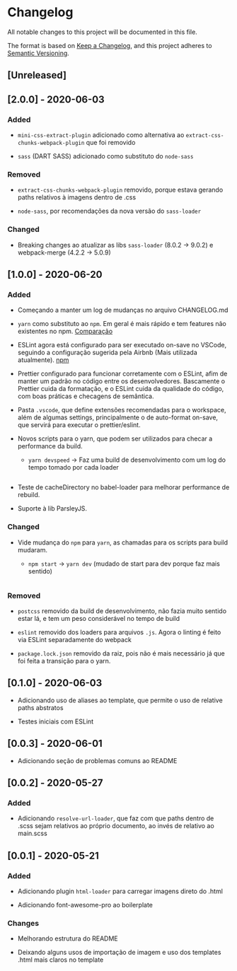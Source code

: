 # Changelog

All notable changes to this project will be documented in this file.

The format is based on [Keep a Changelog](https://keepachangelog.com/en/1.0.0/),
and this project adheres to [Semantic Versioning](https://semver.org/spec/v2.0.0.html).

## [Unreleased]

## [2.0.0] - 2020-06-03

### Added

- `mini-css-extract-plugin` adicionado como alternativa ao `extract-css-chunks-webpack-plugin` que foi removido

- `sass` (DART SASS) adicionado como substituto do `node-sass`

### Removed

- `extract-css-chunks-webpack-plugin` removido, porque estava gerando paths relativos à imagens dentro de .css

- `node-sass`, por recomendações da nova versão do `sass-loader`

### Changed

- Breaking changes ao atualizar as libs `sass-loader` (8.0.2 -> 9.0.2) e webpack-merge (4.2.2 -> 5.0.9)

## [1.0.0] - 2020-06-20

### Added

- Começando a manter um log de mudanças no arquivo CHANGELOG.md

- `yarn` como substituto ao `npm`. Em geral é mais rápido e tem features não existentes no npm. [Comparação](https://stackshare.io/stackups/npm-vs-yarn)

- ESLint agora está configurado para ser executado on-save no VSCode, seguindo a configuração sugerida pela Airbnb (Mais utilizada atualmente). [npm](https://www.npmjs.com/package/eslint-config-airbnb)

- Prettier configurado para funcionar corretamente com o ESLint, afim de manter um padrão no código entre os desenvolvedores. Bascamente o Prettier cuida da formatação, e o ESLint cuida da qualidade do código, com boas práticas e checagens de semântica.

- Pasta `.vscode`, que define extensões recomendadas para o workspace, além de algumas settings, principalmente o de auto-format on-save, que servirá para executar o prettier/eslint.

- Novos scripts para o yarn, que podem ser utilizados para checar a performance da build.

  - `yarn devspeed` -> Faz uma build de desenvolvimento com um log do tempo tomado por cada loader

    ```

    ```

- Teste de cacheDirectory no babel-loader para melhorar performance de rebuild.

- Suporte à lib ParsleyJS.

### Changed

- Vide mudança do `npm` para `yarn`, as chamadas para os scripts para build mudaram.

  - `npm start` -> `yarn dev` (mudado de start para dev porque faz mais sentido)

    ```

    ```

### Removed

- `postcss` removido da build de desenvolvimento, não fazia muito sentido estar lá, e tem um peso considerável no tempo de build

- `eslint` removido dos loaders para arquivos `.js`. Agora o linting é feito via ESLint separadamente do webpack

- `package.lock.json` removido da raiz, pois não é mais necessário já que foi feita a transição para o yarn.

## [0.1.0] - 2020-06-03

- Adicionando uso de aliases ao template, que permite o uso de relative paths abstratos

- Testes iniciais com ESLint

## [0.0.3] - 2020-06-01

- Adicionando seção de problemas comuns ao README

## [0.0.2] - 2020-05-27

### Added

- Adicionando `resolve-url-loader`, que faz com que paths dentro de .scss sejam relativos ao próprio documento, ao invés de relativo ao main.scss

## [0.0.1] - 2020-05-21

### Added

- Adicionando plugin `html-loader` para carregar imagens direto do .html

- Adicionando font-awesome-pro ao boilerplate

### Changes

- Melhorando estrutura do README

- Deixando alguns usos de importação de imagem e uso dos templates .html mais claros no template
